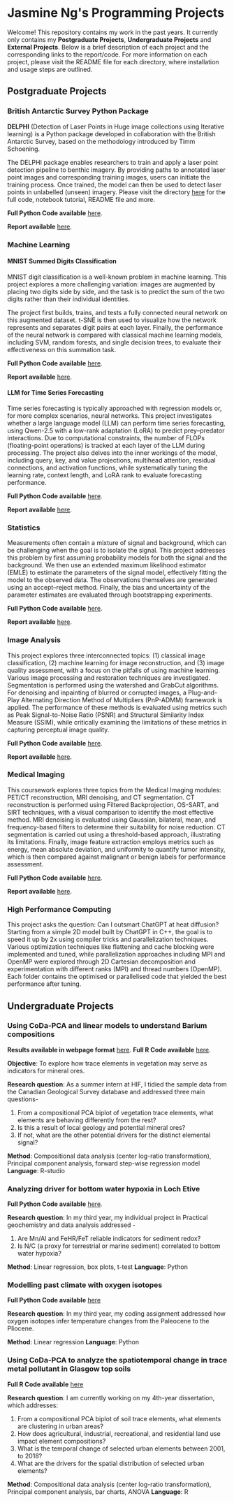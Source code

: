 # Jasmine Ng's Programming Projects

Welcome! This repository contains my work in the past years. It currently only contains my **Postgraduate Projects**, **Undergraduate Projects** and **External Projects**.  Below is a brief description of each project and the corresponding links to the report/code. For more information on each project, please visit the README file for each directory, where installation and usage steps are outlined.

## Postgraduate Projects

### British Antarctic Survey Python Package

**DELPHI** (Detection of Laser Points in Huge image collections using Iterative learning) is a Python package developed in collaboration with the British Antarctic Survey, based on the methodology introduced by Timm Schoening.

The DELPHI package enables researchers to train and apply a laser point detection pipeline to benthic imagery. By providing paths to annotated laser point images and corresponding training images, users can initiate the training process. Once trained, the model can then be used to detect laser points in unlabelled (unseen) imagery. Please visit the directory [here](https://github.com/JasmineNg-codes/My-projects/tree/main/Postgraduate_projects/British_Antarctic_Survey_Python_Package) for the full code, notebook tutorial, README file and more.

**Full Python Code available** [here](https://github.com/JasmineNg-codes/My-projects/blob/main/Postgraduate_projects/British_Antarctic_Survey_Python_Package/DELPHI/LPdetection.py).

**Report available** [here](https://github.com/JasmineNg-codes/My-projects/blob/main/Postgraduate_projects/British_Antarctic_Survey_Python_Package/report/report.pdf).

### Machine Learning

#### MNIST Summed Digits Classification 

MNIST digit classification is a well-known problem in machine learning. This project explores a more challenging variation: images are augmented by placing two digits side by side, and the task is to predict the sum of the two digits rather than their individual identities.

The project first builds, trains, and tests a fully connected neural network on this augmented dataset. t-SNE is then used to visualize how the network represents and separates digit pairs at each layer. Finally, the performance of the neural network is compared with classical machine learning models, including SVM, random forests, and single decision trees, to evaluate their effectiveness on this summation task.

**Full Python Code available** [here](https://github.com/JasmineNg-codes/My-projects/blob/main/Postgraduate_projects/Machine_Learning/MNIST_Inference_Pipelines/m1_workbook.ipynb).

**Report available** [here](https://github.com/JasmineNg-codes/My-projects/blob/main/Postgraduate_projects/Machine_Learning/MNIST_Inference_Pipelines/report/M1%20(6).pdf).

#### LLM for Time Series Forecasting

Time series forecasting is typically approached with regression models or, for more complex scenarios, neural networks. This project investigates whether a large language model (LLM) can perform time series forecasting, using Qwen-2.5 with a low-rank adaptation (LoRA) to predict prey–predator interactions. Due to computational constraints, the number of FLOPs (floating-point operations) is tracked at each layer of the LLM during processing. The project also delves into the inner workings of the model, including query, key, and value projections, multihead attention, residual connections, and activation functions, while systematically tuning the learning rate, context length, and LoRA rank to evaluate forecasting performance.

**Full Python Code available** [here](https://github.com/JasmineNg-codes/My-projects/tree/main/Postgraduate_projects/Machine_Learning/LLM_Time_Series_Forecasting/src).

**Report available** [here](https://github.com/JasmineNg-codes/My-projects/blob/main/Postgraduate_projects/Machine_Learning/LLM_Time_Series_Forecasting/report/main.pdf).

### Statistics 

Measurements often contain a mixture of signal and background, which can be challenging when the goal is to isolate the signal. This project addresses this problem by first assuming probability models for both the signal and the background. We then use an extended maximum likelihood estimator (EMLE) to estimate the parameters of the signal model, effectively fitting the model to the observed data. The observations themselves are generated using an accept–reject method. Finally, the bias and uncertainty of the parameter estimates are evaluated through bootstrapping experiments.

**Full Python Code available** [here](https://github.com/JasmineNg-codes/My-projects/blob/main/Postgraduate_projects/Statistics/S1.ipynb).

**Report available** [here](https://github.com/JasmineNg-codes/My-projects/blob/main/Postgraduate_projects/Statistics/report/S1%20(4).pdf).

### Image Analysis 

This project explores three interconnected topics: (1) classical image classification, (2) machine learning for image reconstruction, and (3) image quality assessment, with a focus on the pitfalls of using machine learning. Various image processing and restoration techniques are investigated. Segmentation is performed using the watershed and GrabCut algorithms. For denoising and inpainting of blurred or corrupted images, a Plug-and-Play Alternating Direction Method of Multipliers (PnP-ADMM) framework is applied. The performance of these methods is evaluated using metrics such as Peak Signal-to-Noise Ratio (PSNR) and Structural Similarity Index Measure (SSIM), while critically examining the limitations of these metrics in capturing perceptual image quality.

**Full Python Code available** [here](https://github.com/JasmineNg-codes/My-projects/tree/main/Postgraduate_projects/Image_Analysis).

**Report available** [here](https://github.com/JasmineNg-codes/My-projects/blob/main/Postgraduate_projects/Image_Analysis/report/report.pdf).

### Medical Imaging

This coursework explores three topics from the Medical Imaging modules: PET/CT reconstruction, MRI denoising, and CT segmentation. CT reconstruction is performed using Filtered Backprojection, OS-SART, and SIRT techniques, with a visual comparison to identify the most effective method. MRI denoising is evaluated using Gaussian, bilateral, mean, and frequency-based filters to determine their suitability for noise reduction. CT segmentation is carried out using a threshold-based approach, illustrating its limitations. Finally, image feature extraction employs metrics such as energy, mean absolute deviation, and uniformity to quantify tumor intensity, which is then compared against malignant or benign labels for performance assessment.

**Full Python Code available** [here](https://github.com/JasmineNg-codes/My-projects/tree/main/Postgraduate_projects/Medical_Imaging).

**Report available** [here](https://github.com/JasmineNg-codes/My-projects/blob/main/Postgraduate_projects/Medical_Imaging/report/jn492_report.pdf).

### High Performance Computing

This project asks the question: Can I outsmart ChatGPT at heat diffusion? Starting from a simple 2D model built by ChatGPT in C++, the goal is to speed it up by 2x using compiler tricks and parallelization techniques. Various optimization techniques like flattening and cache blocking were implemented and tuned, while parallelization approaches including MPI and OpenMP were explored through 2D Cartesian decomposition and experimentation with different ranks (MPI) and thread numbers (OpenMP). Each folder contains the optimised or parallelised code that yielded the best performance after tuning.

## Undergraduate Projects

### Using CoDa-PCA and linear models to understand Barium compositions 

**Results available in webpage format** [here](https://jasmineng-codes.github.io/barium_compositional_pca/).
**Full R Code available** [here](https://github.com/JasmineNg-codes/My-projects/blob/main/HIF_germany_internship_Rcode.Rmd).

**Objective**: To explore how trace elements in vegetation may serve as indicators for mineral ores. 

**Research question**: As a summer intern at HIF, I tidied the sample data from the Canadian Geological Survey database and addressed three main questions-
  1) From a compositional PCA biplot of vegetation trace elements, what elements are behaving differently from the rest?
  2) Is this a result of local geology and potential mineral ores?
  3) If not, what are the other potential drivers for the distinct elemental signal?
    
**Method**: Compositional data analysis (center log-ratio transformation), Principal component analysis, forward step-wise regression model
**Language**: R-studio

### Analyzing driver for bottom water hypoxia in Loch Etive

**Full Python Code available** [here](https://github.com/JasmineNg-codes/My-projects/blob/main/Year_3_Environmental_Geoscience_LochEtive_Project.ipynb).

**Research question**: In my third year, my individual project in Practical geochemistry and data analysis addressed -
  1) Are Mn/Al and FeHR/FeT reliable indicators for sediment redox?
  2) Is N/C (a proxy for terrestrial or marine sediment) correlated to bottom water hypoxia?

**Method**: Linear regression, box plots, t-test
**Language**: Python

### Modelling past climate with oxygen isotopes

**Full Python Code available** [here](https://github.com/JasmineNg-codes/My-projects/blob/main/Year_3_climate_modelling.ipynb)

**Research question**: In my third year, my coding assignment addressed how oxygen isotopes infer temperature changes from the Paleocene to the Pliocene.

**Method**: Linear regression
**Language**: Python

### Using CoDa-PCA to analyze the spatiotemporal change in trace metal pollutant in Glasgow top soils

**Full R Code available** [here](https://github.com/JasmineNg-codes/My-projects/blob/main/Year_4_Dissertation.R)

**Research question**: I am currently working on my 4th-year dissertation, which addresses:
  1) From a compositional PCA biplot of soil trace elements, what elements are clustering in urban areas?
  2) How does agricultural, industrial, recreational, and residential land use impact element compositions?
  3) What is the temporal change of selected urban elements between 2001, to 2018?
  4) What are the drivers for the spatial distribution of selected urban elements?

**Method**: Compositional data analysis (center log-ratio transformation), Principal component analysis, bar charts, ANOVA
**Language**: R

